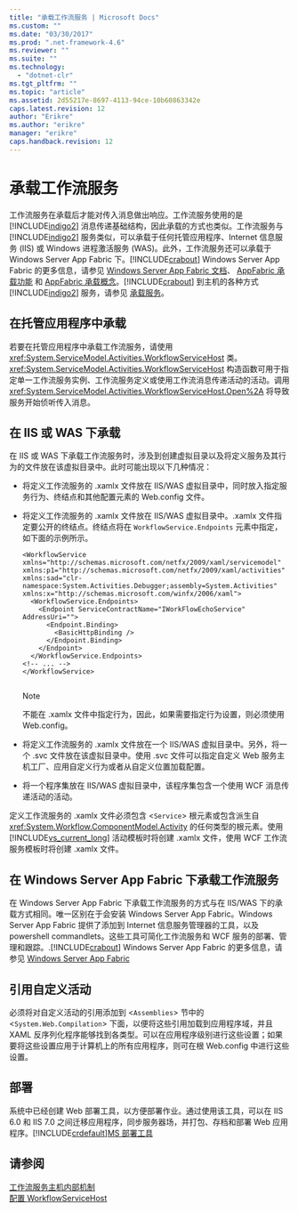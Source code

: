 ```yaml
---
title: "承载工作流服务 | Microsoft Docs"
ms.custom: ""
ms.date: "03/30/2017"
ms.prod: ".net-framework-4.6"
ms.reviewer: ""
ms.suite: ""
ms.technology: 
  - "dotnet-clr"
ms.tgt_pltfrm: ""
ms.topic: "article"
ms.assetid: 2d55217e-8697-4113-94ce-10b60863342e
caps.latest.revision: 12
author: "Erikre"
ms.author: "erikre"
manager: "erikre"
caps.handback.revision: 12
---
```

# 承载工作流服务
工作流服务在承载后才能对传入消息做出响应。工作流服务使用的是 [!INCLUDE[indigo2](../../../../includes/indigo2-md.md)] 消息传递基础结构，因此承载的方式也类似。工作流服务与 [!INCLUDE[indigo2](../../../../includes/indigo2-md.md)] 服务类似，可以承载于任何托管应用程序、Internet 信息服务 \(IIS\) 或 Windows 进程激活服务 \(WAS\)。此外，工作流服务还可以承载于 Windows Server App Fabric 下。[!INCLUDE[crabout](../../../../includes/crabout-md.md)] Windows Server App Fabric 的更多信息，请参见 [Windows Server App Fabric 文档](http://go.microsoft.com/fwlink/?LinkId=193037)、 [AppFabric 承载功能](http://go.microsoft.com/fwlink/?LinkId=196494) 和 [AppFabric 承载概念](http://go.microsoft.com/fwlink/?LinkId=196495)。[!INCLUDE[crabout](../../../../includes/crabout-md.md)] 到主机的各种方式 [!INCLUDE[indigo2](../../../../includes/indigo2-md.md)] 服务，请参见 [承载服务](../../../../docs/framework/wcf/hosting-services.md)。  
  
## 在托管应用程序中承载  
 若要在托管应用程序中承载工作流服务，请使用 <xref:System.ServiceModel.Activities.WorkflowServiceHost> 类。<xref:System.ServiceModel.Activities.WorkflowServiceHost> 构造函数可用于指定单一工作流服务实例、工作流服务定义或使用工作流消息传递活动的活动。调用 <xref:System.ServiceModel.Activities.WorkflowServiceHost.Open%2A> 将导致服务开始侦听传入消息。  
  
## 在 IIS 或 WAS 下承载  
 在 IIS 或 WAS 下承载工作流服务时，涉及到创建虚拟目录以及将定义服务及其行为的文件放在该虚拟目录中。此时可能出现以下几种情况：  
  
-   将定义工作流服务的 .xamlx 文件放在 IIS\/WAS 虚拟目录中，同时放入指定服务行为、终结点和其他配置元素的 Web.config 文件。  
  
-   将定义工作流服务的 .xamlx 文件放在 IIS\/WAS 虚拟目录中。.xamlx 文件指定要公开的终结点。终结点将在 `WorkflowService.Endpoints` 元素中指定，如下面的示例所示。  
  
    ```  
    <WorkflowService xmlns="http://schemas.microsoft.com/netfx/2009/xaml/servicemodel"  xmlns:p1="http://schemas.microsoft.com/netfx/2009/xaml/activities" xmlns:sad="clr-namespace:System.Activities.Debugger;assembly=System.Activities" xmlns:x="http://schemas.microsoft.com/winfx/2006/xaml">  
      <WorkflowService.Endpoints>  
        <Endpoint ServiceContractName="IWorkFlowEchoService" AddressUri="">  
          <Endpoint.Binding>  
            <BasicHttpBinding />  
          </Endpoint.Binding>  
        </Endpoint>  
      </WorkflowService.Endpoints>  
    <!-- ... -->  
    </WorkflowService>  
  
    ```  
  
    > [!NOTE]
    >  不能在 .xamlx 文件中指定行为，因此，如果需要指定行为设置，则必须使用 Web.config。  
  
-   将定义工作流服务的 .xamlx 文件放在一个 IIS\/WAS 虚拟目录中。另外，将一个 .svc 文件放在该虚拟目录中。使用 .svc 文件可以指定自定义 Web 服务主机工厂、应用自定义行为或者从自定义位置加载配置。  
  
-   将一个程序集放在 IIS\/WAS 虚拟目录中，该程序集包含一个使用 WCF 消息传递活动的活动。  
  
 定义工作流服务的 .xamlx 文件必须包含 \<`Service`\> 根元素或包含派生自 <xref:System.Workflow.ComponentModel.Activity> 的任何类型的根元素。使用 [!INCLUDE[vs_current_long](../../../../includes/vs-current-long-md.md)] 活动模板时将创建 .xamlx 文件，使用 WCF 工作流服务模板时将创建 .xamlx 文件。  
  
## 在 Windows Server App Fabric 下承载工作流服务  
 在 Windows Server App Fabric 下承载工作流服务的方式与在 IIS\/WAS 下的承载方式相同。唯一区别在于会安装 Windows Server App Fabric。Windows Server App Fabric 提供了添加到 Internet 信息服务管理器的工具，以及 powershell commandlets。这些工具可简化工作流服务和 WCF 服务的部署、管理和跟踪。.[!INCLUDE[crabout](../../../../includes/crabout-md.md)] Windows Server App Fabric 的更多信息，请参见 [Windows Server App Fabric](http://go.microsoft.com/fwlink/?LinkId=193037)  
  
## 引用自定义活动  
 必须将对自定义活动的引用添加到 \<`Assemblies`\> 节中的 \<`System.Web.Compilation`\> 下面，以便将这些引用加载到应用程序域，并且 XAML 反序列化程序能够找到各类型。可以在应用程序级别进行这些设置；如果要将这些设置应用于计算机上的所有应用程序，则可在根 Web.config 中进行这些设置。  
  
## 部署  
 系统中已经创建 Web 部署工具，以方便部署作业。通过使用该工具，可以在 IIS 6.0 和 IIS 7.0 之间迁移应用程序，同步服务器场，并打包、存档和部署 Web 应用程序。[!INCLUDE[crdefault](../../../../includes/crdefault-md.md)][MS 部署工具](http://go.microsoft.com/fwlink/?LinkId=178690)  
  
## 请参阅  
 [工作流服务主机内部机制](../../../../docs/framework/wcf/feature-details/workflow-service-host-internals.md)   
 [配置 WorkflowServiceHost](../../../../docs/framework/wcf/feature-details/configuring-workflowservicehost.md)